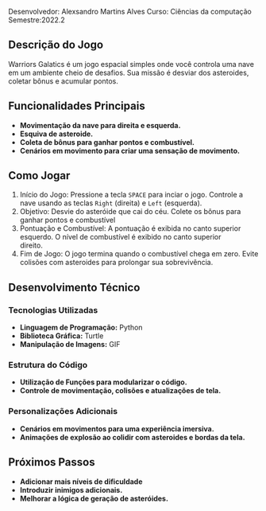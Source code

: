 Desenvolvedor: Alexsandro Martins Alves
Curso: Ciências da computação
Semestre:2022.2

## Descrição do Jogo
Warriors Galatics é um jogo espacial simples onde você controla uma nave em um ambiente cheio de desafios. Sua missão é desviar dos asteroides, coletar bônus e acumular pontos.

## Funcionalidades Principais
- **Movimentação da nave para direita e esquerda.**
- **Esquiva de asteroide.**
- **Coleta de bônus para ganhar pontos e combustível.**
- **Cenários em movimento para criar uma sensação de movimento.**

## Como Jogar
1.  Início do Jogo:
    Pressione a tecla `SPACE` para inciar o jogo.
    Controle a nave usando as teclas `Right` (direita) e 
    `Left` (esquerda).
2.  Objetivo:
    Desvie do asteróide que cai do céu.
    Colete os bônus para ganhar pontos e combustível
3.  Pontuação e Combustível:
    A pontuação é exibida no canto superior esquerdo.
    O nível de combustível é exibido no canto superior  
    direito.
4.  Fim de Jogo:
    O jogo termina quando o combustível chega em zero.
    Evite colisões com asteroides para prolongar sua 
    sobrevivência.
## Desenvolvimento Técnico
### Tecnologias Utilizadas
- **Linguagem de Programação:** Python
- **Biblioteca Gráfica:** Turtle
- **Manipulação de Imagens:** GIF

### Estrutura do Código
- **Utilização de Funções para modularizar o código.**
- **Controle de movimentação, colisões e atualizações de tela.**

### Personalizações Adicionais
- **Cenários em movimentos para uma experiência imersiva.**
- **Animações de explosão ao colidir com asteroides e bordas da tela.**

## Próximos Passos
- **Adicionar mais níveis de dificuldade**
- **Introduzir inimigos adicionais.**
- **Melhorar a lógica de geração de asteróides.**